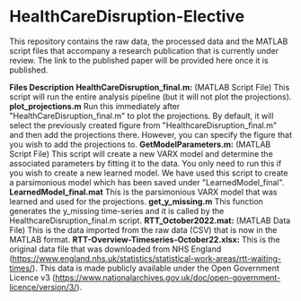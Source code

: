 # HealthCareDisruption-Elective

This repository contains the raw data, the processed data and the MATLAB script files that accompany a research publication that is currently under review. The link to the published paper will be provided here once it is published.

**Files Description**
**HealthCareDisruption_final.m:** (MATLAB Script File) This script will run the entire analysis pipeline (but it will not plot the projections).
**plot_projections.m** Run this immediately after "HealthCareDisruption_final.m" to plot the projections. By default, it will select the previously created figure from "HealthcareDisruption_final.m" and then add the projections there. However, you can specify the figure that you wish to add the projections to.
**GetModelParameters.m:**  (MATLAB Script File) This script will create a new VARX model and determine the associated parameters by fitting it to the data.  You only need to run this if you wish to create a new learned model. We have used this script to create a parsimonious model which has been saved under "LearnedModel_final".
**LearnedModel_final.mat** This is the parsimonious VARX model that was learned and used for the projections.
**get_y_missing.m** This function generates the y_missing time-series and it is called by the HealthcareDisruption_final.m script.
**RTT_October2022.mat:** (MATLAB Data File) This is the data imported from the raw data (CSV) that is now in the MATLAB format.
**RTT-Overview-Timeseries-October22.xlsx:** This is the original data file that was downloaded from NHS England (https://www.england.nhs.uk/statistics/statistical-work-areas/rtt-waiting-times/). This data is made publicly available under the Open Government Licence v3 (https://www.nationalarchives.gov.uk/doc/open-government-licence/version/3/).
